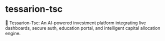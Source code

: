# tessarion-tsc
🚀 Tessarion-Tsc: An AI-powered investment platform integrating live dashboards, secure auth, education portal, and intelligent capital allocation engine.
